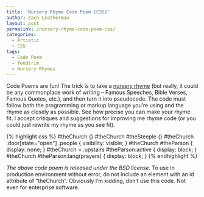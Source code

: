 ```yaml
---
title: 'Nursery Rhyme Code Poem [CSS]'
author: Zach Leatherman
layout: post
permalink: /nursery-rhyme-code-poem-css/
categories:
  - Artistic
  - CSS
tags:
  - Code Poem
  - feedtrim
  - Nursery Rhymes
---
```


Code Poems are fun! The trick is to take a [nursery rhyme][1] (but really, it could be any commonplace work of writing – Famous Speeches, Bible Verses, Famous Quotes, etc.), and then turn it into pseudocode. The code must follow both the programming or markup language you’re using and the rhyme as closely as possible. See how precise you can make your rhyme fit. I accept critiques and suggestions for improving me rhyme code (or you could just rewrite my rhyme as you see fit).

 [1]: http://en.wikipedia.org/wiki/List_of_nursery_rhymes_in_English

{% highlight css %}
#theChurch {}
#theChurch #theSteeple {}
#theChurch .door[state="open"] .people { visibility: visible; }
#theChurch #theParson { display: none; }
#theChurch > .upstairs #theParson:active { display: block; }
#theChurch #theParson:lang(prayers) { display: block; }
{% endhighlight %}

*The above code poem is released under the BSD license.* To use in production environment without error, do not include an element with an id attribute of “theChurch”. Obviously I’m kidding, don’t use this code. Not even for enterprise software.
